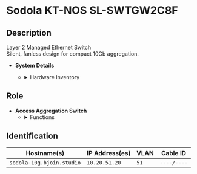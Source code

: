 # Sodola KT-NOS SL-SWTGW2C8F

## Description
Layer 2 Managed Ethernet Switch  
Silent, fanless design for compact 10Gb aggregation.

- **System Details**
    - <details>
        <summary>Hardware Inventory</summary>

        <details>
        <summary>Ports</summary>

            - 8x 10Gb SFP+  
            - Web-managed interface

        </details>

        <details>
        <summary>Power</summary>

            - Wall-mounted, fanless  
            - Max consumption: ~25W

        </details>

        <details>
        <summary>Manual</summary>

            - [Sodola Switch Manual](https://sodola-network.com/pages/download)

        </details>

    </details>

## Role
- **Access Aggregation Switch**
    - <details>
        <summary>Functions</summary>

        - VLAN, QoS, IGMP, SNMP  
        - Ideal for edge 10Gb uplinks

        </details>
    </details>

## Identification

| Hostname(s)               | IP Address(es)   | VLAN  | Cable ID   |
|---------------------------|------------------|-------|------------|
| `sodola-10g.bjoin.studio` | `10.20.51.20`    | `51`  | `----/----` |
